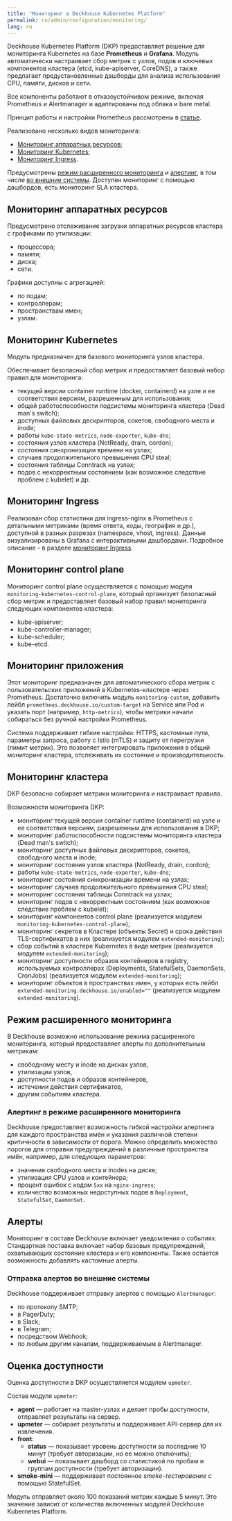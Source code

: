 ```yaml
---
title: "Мониторинг в Deckhouse Kubernetes Platform"
permalink: ru/admin/configuration/monitoring/
lang: ru
---
```


Deckhouse Kubernetes Platform (DKP) предоставляет решение для мониторинга Kubernetes на базе **Prometheus** и **Grafana**.
Модуль автоматически настраивает сбор метрик с узлов, подов и ключевых компонентов кластера (etcd, kube-apiserver, CoreDNS), а также предлагает предустановленные дашборды для анализа использования CPU, памяти, дисков и сети.

Все компоненты работают в отказоустойчивом режиме, включая Prometheus и Alertmanager и адаптированы под облака и bare metal.

Принцип работы и настройки Prometheus рассмотрены в [статье](docs/documentation/pages/admin/monitoring/prometheus.html).

Реализовано несколько видов мониторинга:
- [Мониторинг аппаратных ресурсов](#мониторинг-аппаратных-ресурсов);
- [Мониторинг Kubernetes](#мониторинг-kubernetes);
- [Мониторинг Ingress](#мониторинг-ingress).

Предусмотрены [режим расширенного мониторинга](#режим-расширенного-мониторинга) и [алертинг](#алерты), в том числе [во внешние системы](#отправка-алертов-во-внешние-системы). Доступен мониторинг с помощью дашбордов, есть мониторинг SLA кластера.

## Мониторинг аппаратных ресурсов

Предусмотрено отслеживание загрузки аппаратных ресурсов кластера с графиками по утилизации:

- процессора;
- памяти;
- диска;
- сети.

Графики доступны с агрегацией:

- по подам;
- контроллерам;
- пространствам имен;
- узлам.

## Мониторинг Kubernetes

Модуль предназначен для базового мониторинга узлов кластера.

Обеспечивает безопасный сбор метрик и предоставляет базовый набор правил для мониторинга:
- текущей версии container runtime (docker, containerd) на узле и ее соответствия версиям, разрешенным для использования;
- общей работоспособности подсистемы мониторинга кластера (Dead man's switch);
- доступных файловых дескрипторов, сокетов, свободного места и inode;
- работы `kube-state-metrics`, `node-exporter`, `kube-dns`;
- состояния узлов кластера (NotReady, drain, cordon);
- состояния синхронизации времени на узлах;
- случаев продолжительного превышения CPU steal;
- состояния таблицы Conntrack на узлах;
- подов с некорректным состоянием (как возможное следствие проблем с kubelet) и др.

## Мониторинг Ingress

Реализован сбор статистики для ingress-nginx в Prometheus с детальными метриками (время ответа, коды, география и др.), доступной в разных разрезах (namespace, vhost, ingress). Данные визуализированы в Grafana с интерактивными дашбордами.
Подробное описание - в разделе [мониторинг Ingress](../../../admin/network/alb-nginx.html#мониторинг-и-статистика).

## Мониторинг control plane

Мониторинг control plane осуществляется с помощью модуля `monitoring-kubernetes-control-plane`, который организует безопасный сбор метрик и предоставляет базовый набор правил мониторинга следующих компонентов кластера:
* kube-apiserver;
* kube-controller-manager;
* kube-scheduler;
* kube-etcd.

## Мониторинг приложения

Этот мониторинг предназначен для автоматического сбора метрик с пользовательских приложений в Kubernetes-кластере через Prometheus. Достаточно включить модуль `monitoring-custom`, добавить лейбл `prometheus.deckhouse.io/custom-target` на Service или Pod и указать порт (например, `http-metrics`), чтобы метрики начали собираться без ручной настройки Prometheus.

Система поддерживает гибкие настройки: HTTPS, кастомные пути, параметры запроса, работу с Istio (mTLS) и защиту от перегрузки (лимит метрик).
Это позволяет интегрировать приложения в общий мониторинг кластера, отслеживать их состояние и производительность.

## Мониторинг кластера

DKP безопасно собирает метрики мониторинга и настраивает правила.

Возможности мониторинга DKP:
- мониторинг текущей версии container runtime (containerd) на узле и ее соответствия версиям, разрешенным для использования в DKP;
- мониторинг работоспособности подсистемы мониторинга кластера (Dead man's switch);
- мониторинг доступных файловых дескрипторов, сокетов, свободного места и inode;
- мониторинг состояния узлов кластера (NotReady, drain, cordon);
- работы `kube-state-metrics`, `node-exporter`, `kube-dns`;
- мониторинг состояния синхронизации времени на узлах;
- мониторинг случаев продолжительного превышения CPU steal;
- мониторинг состояния таблицы Conntrack на узлах;
- мониторинг подов с некорректным состоянием (как возможное следствие проблем с kubelet);
- мониторинг компонентов control plane (реализуется модулем `monitoring-kubernetes-control-plane`);
- мониторинг секретов в Кластере (объекты Secret) и срока действия TLS-сертификатов в них (реализуется модулем `extended-monitoring`);
- сбор событий в кластере Kubernetes в виде метрик (реализуется модулем `extended-monitoring`);
- мониторинг доступности образов контейнеров в registry, используемых контроллерах (Deployments, StatefulSets, DaemonSets, CronJobs) (реализуется модулем `extended-monitoring`);
- мониторинг объектов в пространствах имен, у которых есть лейбл `extended-monitoring.deckhouse.io/enabled=""` (реализуется модулем `extended-monitoring`).

## Режим расширенного мониторинга

В Deckhouse возможно использование режима расширенного мониторинга, который предоставляет алерты по дополнительным метрикам:

- свободному месту и inode на дисках узлов,
- утилизации узлов,
- доступности подов и образов контейнеров,
- истечении действия сертификатов,
- другим событиям кластера.

### Алертинг в режиме расширенного мониторинга

Deckhouse предоставляет возможность гибкой настройки алертинга для каждого пространства имён и указания различной степени критичности в зависимости от порога. Можно определить множество порогов для отправки предупреждений в различные пространства имён, например, для следующих параметров:

- значения свободного места и inodes на диске;
- утилизация CPU узлов и контейнера;
- процент ошибок с кодом `5xx` на `nginx-ingress`;
- количество возможных недоступных подов в `Deployment`, `StatefulSet`, `DaemonSet`.

## Алерты

Мониторинг в составе Deckhouse включает уведомления о событиях. Стандартная поставка включает набор базовых предупреждений, охватывающих состояние кластера и его компоненты. Также остается возможность добавлять кастомные алерты.

### Отправка алертов во внешние системы

Deckhouse поддерживает отправку алертов с помощью `Alertmanager`:

- по протоколу SMTP;
- в PagerDuty;
- в Slack;
- в Telegram;
- посредством Webhook;
- по любым другим каналам, поддерживаемым в Alertmanager.

## Оценка доступности

Оценка доступности в DKP осуществляется модулем `upmeter`.

Состав модуля `upmeter`:

- **agent** — работает на master-узлах и делает пробы доступности, отправляет результаты на сервер.
- **upmeter** — собирает результаты и поддерживает API-сервер для их извлечения.
- **front**:
  - **status** — показывает уровень доступности за последние 10 минут (требует авторизации, но ее можно отключить);
  - **webui** — показывает дашборд со статистикой по пробам и группам доступности (требует авторизации).
- **smoke-mini** — поддерживает постоянное *smoke-тестирование* с помощью StatefulSet.

Модуль отправляет около 100 показаний метрик каждые 5 минут. Это значение зависит от количества включенных модулей Deckhouse Kubernetes Platform.
